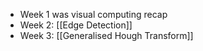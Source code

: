 - Week 1 was visual computing recap
- Week 2: [[Edge Detection]]
- Week 3: [[Generalised Hough Transform]]